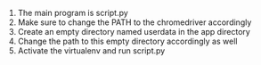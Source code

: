 1. The main program is script.py
2. Make sure to change the PATH to the chromedriver accordingly
3. Create an empty directory named userdata in the app directory
4. Change the path to this empty directory accordingly as well
5. Activate the virtualenv and run script.py
